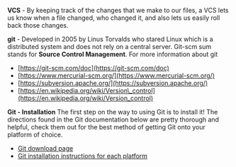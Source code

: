 **VCS** - By keeping track of the changes that we make to our files, a VCS lets us know when a file changed, who changed it, and also lets us easily roll back those changes.

**git** - Developed in 2005 by Linus Torvalds who stared Linux which is a distributed system and does not rely on a central server. Git-scm sum stands for **Source Control Management**. For more information about git 
-   [https://git-scm.com/doc](https://git-scm.com/doc)
-   [https://www.mercurial-scm.org/](https://www.mercurial-scm.org/)
-   [https://subversion.apache.org/](https://subversion.apache.org/)
-   [https://en.wikipedia.org/wiki/Version\_control](https://en.wikipedia.org/wiki/Version_control)

**Git - Installation**
The first step on the way to using Git is to install it! The directions found in the Git documentation below are pretty thorough and helpful, check them out for the best method of getting Git onto your platform of choice.

-   [Git download page](https://git-scm.com/downloads)
-   [Git installation instructions for each platform](https://git-scm.com/book/en/v2/Getting-Started-Installing-Git)

